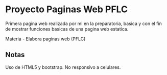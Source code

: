 # Proyecto Paginas Web PFLC
Primera pagina web realizada por mi en la preparatoria, basica y con el fin de mostrar funciones basicas de una pagina web estatica.

Materia - Elabora paginas web (PFLC)

## Notas
Uso de HTML5 y bootstrap.
No responsivo a celulares.
